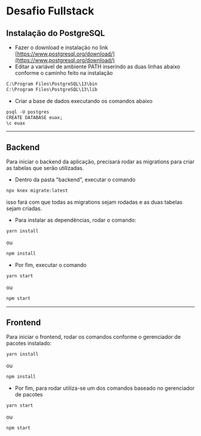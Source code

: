 # Desafio Fullstack

## Instalação do PostgreSQL

- Fazer o download e instalação no link [https://www.postgresql.org/download/](https://www.postgresql.org/download/)
- Editar a variável de ambiente PATH inserindo as duas linhas abaixo conforme o caminho feito na instalação

```html
C:\Program Files\PostgreSQL\13\bin
C:\Program Files\PostgreSQL\13\lib
```

- Criar a base de dados executando os comandos abaixo

```html
psql -U postgres
CREATE DATABASE euax;
\c euax
```

---

## Backend

Para iniciar o backend da aplicação, precisará rodar as migrations para criar as tabelas que serão utilizadas.

- Dentro da pasta "backend", executar o comando

```html
npx knex migrate:latest
```

isso fará com que todas as migrations sejam rodadas e as duas tabelas sejam criadas.

- Para instalar as dependências, rodar o comando:

```html
yarn install
```

ou

```html
npm install
```

- Por fim, executar o comando

```html
yarn start
```

ou

```html
npm start
```

---

## Frontend

Para iniciar o frontend, rodar os comandos conforme o gerenciador de pacotes instalado:

```html
yarn install
```

ou

```html
npm install
```

- Por fim, para rodar utiliza-se um dos comandos baseado no gerenciador de pacotes

```html
yarn start
```

ou

```html
npm start
```
